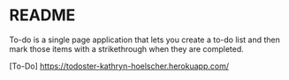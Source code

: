 # README

To-do is a single page application that lets you create a to-do list and then mark those items with a strikethrough when they are completed. 

[To-Do] https://todoster-kathryn-hoelscher.herokuapp.com/


